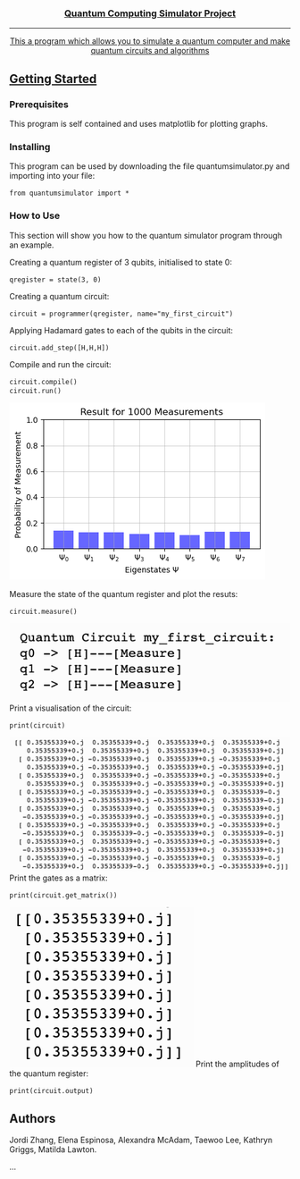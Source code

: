 <p align="center">
  <a href="addlinktopage" rel="noopener">
</p>

<h3 align="center">Quantum Computing Simulator Project</h3>

---

<p align="center"> This a program which allows you to simulate a quantum computer and make quantum circuits and algorithms 
    <br> 
</p>

<!-- ## Table of Contents
- [Table of Contents](#table-of-contents)
- [Getting Started ](#getting-started-)
  - [Prerequisites](#prerequisites)
  - [Installing](#installing)
- [Usage ](#usage-)
- [Authors ](#authors-) -->

<!-- ## About <a name = "about"></a>
A python progrom to simulate quantum computing on a classical computer. -->

## Getting Started <a name = "getting_started"></a>

### Prerequisites
This program is self contained and uses matplotlib for plotting graphs.

### Installing
This program can be used by downloading the file quantumsimulator.py and importing into your file:

```
from quantumsimulator import *
```

### How to Use 
This section will show you how to the quantum simulator program through an example.


Creating a quantum register of 3 qubits, initialised to state 0:

```
qregister = state(3, 0)
```

Creating a quantum circuit:

```
circuit = programmer(qregister, name="my_first_circuit")
```

Applying Hadamard gates to each of the qubits in the circuit:

```
circuit.add_step([H,H,H])
```

Compile and run the circuit:

```
circuit.compile()
circuit.run()
```
![graph](./measureplot.png) 

Measure the state of the quantum register and plot the resuts:
```
circuit.measure()
```

![graph](./visualcircuit.png) 
Print a visualisation of the circuit:
```
print(circuit)
```

![graph](./matrixcircuit.png) 
Print the gates as a matrix:
```
print(circuit.get_matrix())
```

![graph](./amplitudes.png) 
Print the amplitudes of the quantum register:
```
print(circuit.output)

```


## Authors <a name = "authors"></a>
Jordi Zhang,
Elena Espinosa,
Alexandra McAdam,
Taewoo Lee,
Kathryn Griggs,
Matilda Lawton.


...

